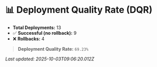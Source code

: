 
# 📊 Deployment Quality Rate (DQR)

- **Total Deployments:** 13
- ✅ **Successful (no rollback):** 9
- ❌ **Rollbacks:** 4

> **Deployment Quality Rate:** `69.23%`

_Last updated: 2025-10-03T09:06:20.012Z_
